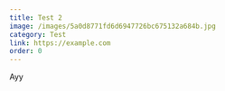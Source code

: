 ```yaml
---
title: Test 2
image: /images/5a0d8771fd6d6947726bc675132a684b.jpg
category: Test
link: https://example.com
order: 0
---
```

Ayy